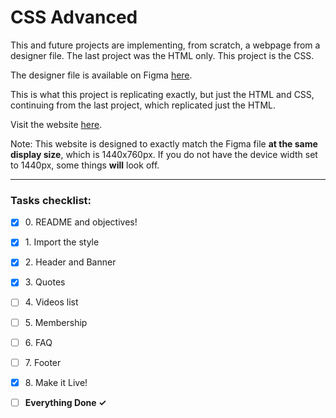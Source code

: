 # CSS Advanced

This and future projects are implementing, from scratch, a webpage from a
designer file. The last project was the HTML only. This project is the CSS.

The designer file is available on Figma [here](https://www.figma.com/file/XrEAsu1vQj5fhVaNG38d2W/Homepage).

This is what this project is replicating exactly, but just the HTML and CSS,
continuing from the last project, which replicated just the HTML.

Visit the website [here](https://zytronium.github.io/atlas-web-development/css_advanced/).

Note: This website is designed to exactly match the Figma file **at the same
display size**, which is 1440x760px. If you do not have the device width set to
1440px, some things **will** look off.

---

### Tasks checklist:
[//]: # ("​" comes before every number because otherwise the
numbers will be formatted like "i, ii, iii, iv, etc." instead
of "1, 2, 3, 4, etc." "​" is a zero-width space)
- [X] ​0. README and objectives!
- [X] ​1. Import the style
- [X] ​2. Header and Banner
- [X] ​3. Quotes
- [ ] ​4. Videos list
- [ ] ​5. Membership
- [ ] ​6. FAQ
- [ ] ​7. Footer
- [X] ​8. Make it Live!


- [ ] **Everything Done ✓**
